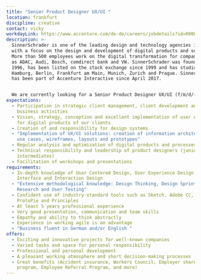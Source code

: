 ```yaml
---
title: "Senior Product Designer UX/UI "
location: frankfurt
discipline: creative
contact: vicky
workdayLink: https://www.accenture.com/de-de/careers/jobdetails?id=R00055847_de&title=Senior+Product+Designer+UX%2fUI+(f%2fm%2fd%2f-)+%7c+SinnerSchrader
description: >-
  SinnerSchrader is one of the leading design and technology agencies in Europe
  with a focus on the design and development of digital products and services.
  More than 500 employees work on the digital transformation for companies such
  as ADAC, Audi, Bosch, comdirect bank and VW. SinnerSchrader was founded in
  1996, has been listed on the stock exchange since 1999 and has studios in
  Hamburg, Berlin, Frankfurt am Main, Munich, Zurich and Prague. SinnerSchrader
  has been part of Accenture Interactive since April 2017.


  We are currently looking for a Senior Product Designer UX/UI (f/m/d/-) at our Frankfurt office.
expectations:
  - Participation in strategic client management, client development and new
    business activities
  - Vision, strategy, conception and excellent implementation of user experience
    for digital products of our clients
  - Creation of and responsibility for design systems
  - "Implementation of UX/UI solutions: creation of information architecture,
    use cases, wireframes, layouts and prototypes"
  - Regular analysis and optimization of digital products and processes
  - Technical responsibility and leadership of product designers (juniors and
    intermediates)
  - Facilitation of workshops and presentations
requirements:
  - In-depth knowledge of User Centered Design, User Experience Design,
    Interface and Interaction Design
  - "Extensive methodological knowledge: Design Thinking, Design Sprints, User
    Research and User Testing"
  - Confident use of industry-standard tools such as Sketch, Adobe CC, Invision,
    ProtoPie and Principles
  - At least 5 years professional experience
  - Very good presentation, communication and team skills
  - Empathy and ability to think abstractly
  - Experience in working agile is an advantage
  - "Business fluent in German and/or English "
offers:
  - Exciting and innovative projects for well-known companies
  - Varied tasks and space for personal responsibility
  - Professional and personal development
  - A pleasant working atmosphere and short decision-making processes
  - Great benefits (Accident insurance, Workers Council, Employer share purchase
    program, Employee Referral Program, and more)
---
```


